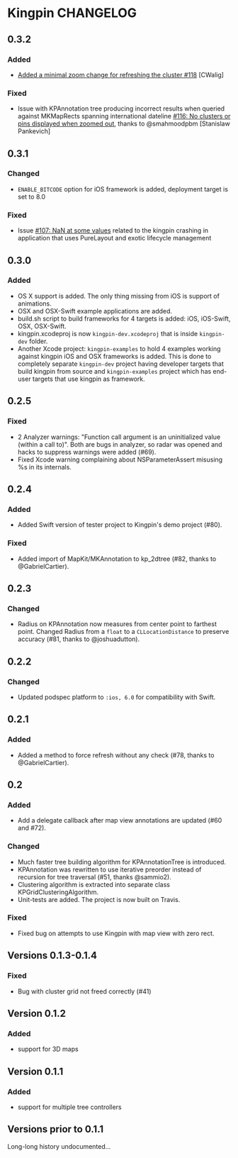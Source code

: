 # Kingpin CHANGELOG

## 0.3.2

### Added

- [Added a minimal zoom change for refreshing the cluster #118](https://github.com/itsbonczek/kingpin/pull/118) [CWalig]

### Fixed

- Issue with KPAnnotation tree producing incorrect results when queried against MKMapRects spanning international dateline [#116: No clusters or pins displayed when zoomed out](https://github.com/itsbonczek/kingpin/issues/116), thanks to @smahmoodpbm [Stanislaw Pankevich]

## 0.3.1

### Changed

- `ENABLE_BITCODE` option for iOS framework is added, deployment target is set to 8.0

### Fixed

- Issue [#107: NaN at some values](https://github.com/itsbonczek/kingpin/issues/107) related to the kingpin crashing in application that uses PureLayout and exotic lifecycle management

## 0.3.0

### Added 

- OS X support is added. The only thing missing from iOS is support of animations. 
- OSX and OSX-Swift example applications are added.
- build.sh script to build frameworks for 4 targets is added: iOS, iOS-Swift, OSX, OSX-Swift.
- kingpin.xcodeproj is now `kingpin-dev.xcodeproj` that is inside `kingpin-dev` folder.
- Another Xcode project: `kingpin-examples` to hold 4 examples working against kingpin iOS and OSX frameworks is added. This is done to completely separate `kingpin-dev` project having developer targets that build kingpin from source and `kingpin-examples` project which has end-user targets that use kingpin as framework.

## 0.2.5

### Fixed

* 2 Analyzer warnings: "Function call argument is an uninitialized value (within a call to)". Both are bugs in analyzer, so radar was opened and hacks to suppress warnings were added (#69).
* Fixed Xcode warning complaining about NSParameterAssert misusing %s in its internals.

## 0.2.4

### Added

* Added Swift version of tester project to Kingpin's demo project (#80).

### Fixed

* Added import of MapKit/MKAnnotation to kp_2dtree (#82, thanks to @GabrielCartier).

## 0.2.3

### Changed

* Radius on KPAnnotation now measures from center point to farthest point. Changed Radius from a `float` to a `CLLocationDistance` to preserve accuracy (#81, thanks to @joshuadutton).

## 0.2.2

### Changed

* Updated podspec platform to `:ios, 6.0` for compatibility with Swift.

## 0.2.1

### Added

* Added a method to force refresh without any check (#78, thanks to @GabrielCartier).

## 0.2

### Added

* Add a delegate callback after map view annotations are updated (#60 and #72).

### Changed

* Much faster tree building algorithm for KPAnnotationTree is introduced.
* KPAnnotation was rewritten to use iterative preorder instead of recursion for tree traversal (#51, thanks @sammio2).
* Clustering algorithm is extracted into separate class KPGridClusteringAlgorithm.
* Unit-tests are added. The project is now built on Travis.

### Fixed

* Fixed bug on attempts to use Kingpin with map view with zero rect.

## Versions 0.1.3-0.1.4

### Fixed

* Bug with cluster grid not freed correctly (#41)

## Version 0.1.2

### Added

* support for 3D maps

## Version 0.1.1

### Added

* support for multiple tree controllers

## Versions prior to 0.1.1

Long-long history undocumented...

